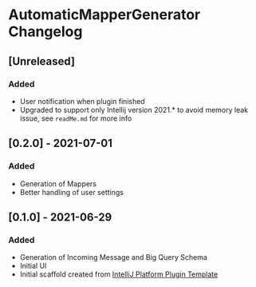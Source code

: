 <!-- Keep a Changelog guide -> https://keepachangelog.com -->

# AutomaticMapperGenerator Changelog

## [Unreleased]
### Added
- User notification when plugin finished
- Upgraded to support only Intellij version 2021.* to avoid memory leak issue, see `readMe.md` for more info

## [0.2.0] - 2021-07-01
### Added
- Generation of Mappers
- Better handling of user settings

## [0.1.0] - 2021-06-29
### Added
- Generation of Incoming Message and Big Query Schema
- Initial UI
- Initial scaffold created from [IntelliJ Platform Plugin Template](https://github.com/JetBrains/intellij-platform-plugin-template)
